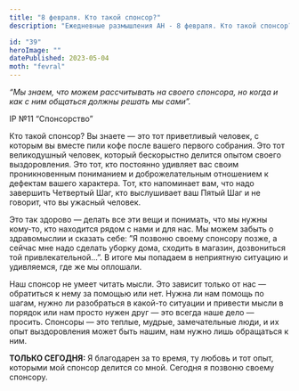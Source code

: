 ```yaml
---
title: "8 февраля. Кто такой спонсор?"
description: "Ежедневные размышления АН - 8 февраля. Кто такой спонсор?"

id: "39"
heroImage: ""
datePublished: 2023-05-04
moth: "fevral"
---
```


_“Мы знаем, что можем рассчитывать на своего спонсора, но когда и как с ним
общаться должны решать мы сами”._

IP №11 “Спонсорство”

Кто такой спонсор? Вы знаете — это тот приветливый человек, с которым вы
вместе пили кофе после вашего первого собрания. Это тот великодушный человек,
который бескорыстно делится опытом своего выздоровления. Это тот, кто
постоянно удивляет вас своим проникновенным пониманием и доброжелательным
отношением к дефектам вашего характера. Тот, кто напоминает вам, что надо
завершить Четвертый Шаг, кто выслушивает ваш Пятый Шаг и не говорит, что вы
ужасный человек.

Это так здорово — делать все эти вещи и понимать, что мы нужны кому-то, кто
находится рядом с нами и для нас. Мы можем забыть о здравомыслии и сказать
себе: ”Я позвоню своему спонсору позже, а сейчас мне надо сделать уборку дома,
сходить в магазин, дозвониться той привлекательной…”. В итоге мы попадаем в
неприятную ситуацию и удивляемся, где же мы оплошали.

Наш спонсор не умеет читать мысли. Это зависит только от нас — обратиться к
нему за помощью или нет. Нужна ли нам помощь по шагам, нужно ли разобраться в
какой-то ситуации и привести мысли в порядок или нам просто нужен друг — это
всегда наше дело — просить. Спонсоры — это теплые, мудрые, замечательные люди,
и их опыт выздоровления может быть нашим, нам нужно лишь обращаться к ним.

**ТОЛЬКО СЕГОДНЯ:** Я благодарен за то время, ту любовь и тот опыт, которыми
мой спонсор делится со мной. Сегодня я позвоню своему спонсору.
